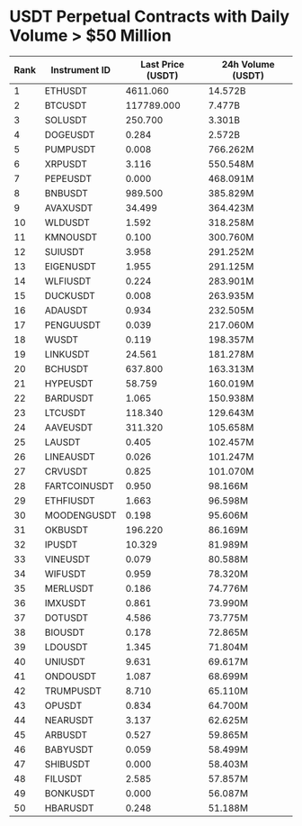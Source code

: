 # USDT Perpetual Contracts with Daily Volume > $50 Million

| Rank | Instrument ID | Last Price (USDT) | 24h Volume (USDT) |
|------|---------------|-------------------|-------------------|
| 1 | ETHUSDT | 4611.060 | 14.572B |
| 2 | BTCUSDT | 117789.000 | 7.477B |
| 3 | SOLUSDT | 250.700 | 3.301B |
| 4 | DOGEUSDT | 0.284 | 2.572B |
| 5 | PUMPUSDT | 0.008 | 766.262M |
| 6 | XRPUSDT | 3.116 | 550.548M |
| 7 | PEPEUSDT | 0.000 | 468.091M |
| 8 | BNBUSDT | 989.500 | 385.829M |
| 9 | AVAXUSDT | 34.499 | 364.423M |
| 10 | WLDUSDT | 1.592 | 318.258M |
| 11 | KMNOUSDT | 0.100 | 300.760M |
| 12 | SUIUSDT | 3.958 | 291.252M |
| 13 | EIGENUSDT | 1.955 | 291.125M |
| 14 | WLFIUSDT | 0.224 | 283.901M |
| 15 | DUCKUSDT | 0.008 | 263.935M |
| 16 | ADAUSDT | 0.934 | 232.505M |
| 17 | PENGUUSDT | 0.039 | 217.060M |
| 18 | WUSDT | 0.119 | 198.357M |
| 19 | LINKUSDT | 24.561 | 181.278M |
| 20 | BCHUSDT | 637.800 | 163.313M |
| 21 | HYPEUSDT | 58.759 | 160.019M |
| 22 | BARDUSDT | 1.065 | 150.938M |
| 23 | LTCUSDT | 118.340 | 129.643M |
| 24 | AAVEUSDT | 311.320 | 105.658M |
| 25 | LAUSDT | 0.405 | 102.457M |
| 26 | LINEAUSDT | 0.026 | 101.247M |
| 27 | CRVUSDT | 0.825 | 101.070M |
| 28 | FARTCOINUSDT | 0.950 | 98.166M |
| 29 | ETHFIUSDT | 1.663 | 96.598M |
| 30 | MOODENGUSDT | 0.198 | 95.606M |
| 31 | OKBUSDT | 196.220 | 86.169M |
| 32 | IPUSDT | 10.329 | 81.989M |
| 33 | VINEUSDT | 0.079 | 80.588M |
| 34 | WIFUSDT | 0.959 | 78.320M |
| 35 | MERLUSDT | 0.186 | 74.776M |
| 36 | IMXUSDT | 0.861 | 73.990M |
| 37 | DOTUSDT | 4.586 | 73.775M |
| 38 | BIOUSDT | 0.178 | 72.865M |
| 39 | LDOUSDT | 1.345 | 71.804M |
| 40 | UNIUSDT | 9.631 | 69.617M |
| 41 | ONDOUSDT | 1.087 | 68.699M |
| 42 | TRUMPUSDT | 8.710 | 65.110M |
| 43 | OPUSDT | 0.834 | 64.700M |
| 44 | NEARUSDT | 3.137 | 62.625M |
| 45 | ARBUSDT | 0.527 | 59.865M |
| 46 | BABYUSDT | 0.059 | 58.499M |
| 47 | SHIBUSDT | 0.000 | 58.403M |
| 48 | FILUSDT | 2.585 | 57.857M |
| 49 | BONKUSDT | 0.000 | 56.087M |
| 50 | HBARUSDT | 0.248 | 51.188M |
